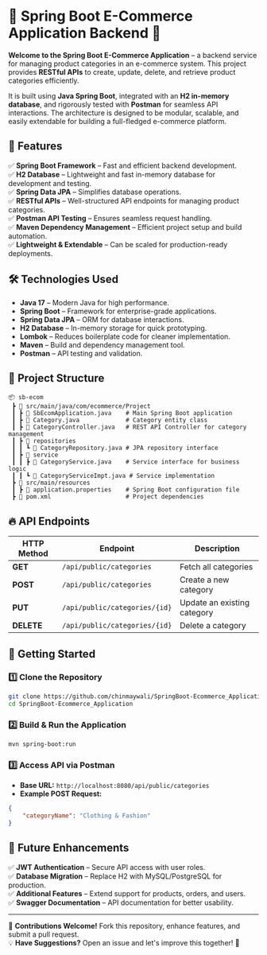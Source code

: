 # 🛒 Spring Boot E-Commerce Application Backend 🚀  

**Welcome to the Spring Boot E-Commerce Application** – a backend service for managing product categories in an e-commerce system. This project provides **RESTful APIs** to create, update, delete, and retrieve product categories efficiently.  

It is built using **Java Spring Boot**, integrated with an **H2 in-memory database**, and rigorously tested with **Postman** for seamless API interactions. The architecture is designed to be modular, scalable, and easily extendable for building a full-fledged e-commerce platform.

## 📌 Features  

✅ **Spring Boot Framework** – Fast and efficient backend development.  
✅ **H2 Database** – Lightweight and fast in-memory database for development and testing.  
✅ **Spring Data JPA** – Simplifies database operations.  
✅ **RESTful APIs** – Well-structured API endpoints for managing product categories.  
✅ **Postman API Testing** – Ensures seamless request handling.  
✅ **Maven Dependency Management** – Efficient project setup and build automation.  
✅ **Lightweight & Extendable** – Can be scaled for production-ready deployments.

## 🛠️ Technologies Used  

- **Java 17** – Modern Java for high performance.
- **Spring Boot** – Framework for enterprise-grade applications. 
- **Spring Data JPA** – ORM for database interactions.  
- **H2 Database** – In-memory storage for quick prototyping. 
- **Lombok** – Reduces boilerplate code for cleaner implementation.  
- **Maven** – Build and dependency management tool. 
- **Postman** – API testing and validation.  

## 📂 Project Structure  

```
📦 sb-ecom
 ┣ 📂 src/main/java/com/ecommerce/Project
 ┃ ┣ 📜 SbEcomApplication.java    # Main Spring Boot application
 ┃ ┣ 📜 Category.java             # Category entity class
 ┃ ┣ 📜 CategoryController.java   # REST API Controller for category management
 ┃ ┣ 📂 repositories
 ┃ ┃ ┗ 📜 CategoryRepository.java # JPA repository interface
 ┃ ┣ 📂 service
 ┃ ┃ ┣ 📜 CategoryService.java    # Service interface for business logic
 ┃ ┃ ┗ 📜 CategoryServiceImpt.java # Service implementation
 ┣ 📂 src/main/resources
 ┃ ┣ 📜 application.properties    # Spring Boot configuration file
 ┣ 📜 pom.xml                     # Project dependencies
```

## 🔥 API Endpoints  

| HTTP Method | Endpoint                   | Description             |
|------------|---------------------------|-------------------------|
| **GET**    | `/api/public/categories`   | Fetch all categories    |
| **POST**   | `/api/public/categories`   | Create a new category   |
| **PUT**    | `/api/public/categories/{id}` | Update an existing category |
| **DELETE** | `/api/public/categories/{id}` | Delete a category      |

## 🚀 Getting Started  

### 1️⃣ Clone the Repository  

```sh
git clone https://github.com/chinmaywali/SpringBoot-Ecommerce_Application.git
cd SpringBoot-Ecommerce_Application
```

### 2️⃣ Build & Run the Application  

```sh
mvn spring-boot:run
```

### 3️⃣ Access API via Postman  

- **Base URL:** `http://localhost:8080/api/public/categories`
- **Example POST Request:**  

```json
{
    "categoryName": "Clothing & Fashion"
}
```

## 🎯 Future Enhancements  

✅ **JWT Authentication** – Secure API access with user roles.  
✅ **Database Migration** – Replace H2 with MySQL/PostgreSQL for production.  
✅ **Additional Features** – Extend support for products, orders, and users.  
✅ **Swagger Documentation** – API documentation for better usability.  

---

📌 **Contributions Welcome!** Fork this repository, enhance features, and submit a pull request.  
💡 **Have Suggestions?** Open an issue and let's improve this together! 🚀
